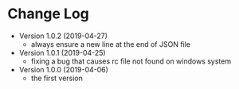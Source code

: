 # Change Log
- Version 1.0.2 (2019-04-27)
  - always ensure a new line at the end of JSON file
- Version 1.0.1 (2019-04-25)
  - fixing a bug that causes rc file not found on windows system
- Version 1.0.0 (2019-04-06)
  - the first version
